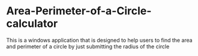 # Area-Perimeter-of-a-Circle-calculator
This is a windows application that is designed to help users to find the area and perimeter of a circle by just submitting the radius of the circle
